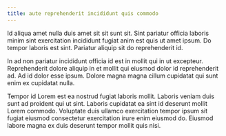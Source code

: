 ```yaml
---
title: aute reprehenderit incididunt quis commodo
---
```


Id aliqua amet nulla duis amet sit sit sunt sit. Sint pariatur officia laboris minim sint exercitation incididunt fugiat anim est quis ut amet ipsum. Do tempor laboris est sint. Pariatur aliquip sit do reprehenderit id.

In ad non pariatur incididunt officia id est in mollit qui in ut excepteur. Reprehenderit dolore aliquip in et mollit qui eiusmod dolor id reprehenderit ad. Ad id dolor esse ipsum. Dolore magna magna cillum cupidatat qui sunt enim ex cupidatat nulla.

Tempor id Lorem est ea nostrud fugiat laboris mollit. Laboris veniam duis sunt ad proident qui ut sint. Laboris cupidatat ea sint id deserunt mollit Lorem commodo. Voluptate duis ullamco exercitation tempor ipsum sit fugiat eiusmod consectetur exercitation irure enim eiusmod do. Eiusmod labore magna ex duis deserunt tempor mollit quis nisi.
